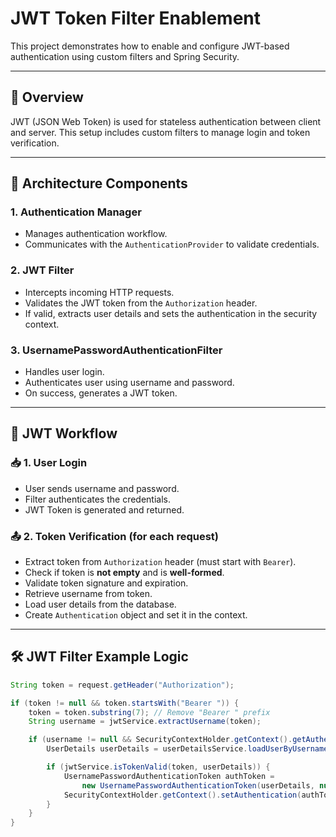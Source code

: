 # JWT Token Filter Enablement

This project demonstrates how to enable and configure JWT-based authentication using custom filters and Spring Security.

---

## 🔐 Overview

JWT (JSON Web Token) is used for stateless authentication between client and server. This setup includes custom filters to manage login and token verification.

---

## 🧱 Architecture Components

### 1. **Authentication Manager**
- Manages authentication workflow.
- Communicates with the `AuthenticationProvider` to validate credentials.

### 2. **JWT Filter**
- Intercepts incoming HTTP requests.
- Validates the JWT token from the `Authorization` header.
- If valid, extracts user details and sets the authentication in the security context.

### 3. **UsernamePasswordAuthenticationFilter**
- Handles user login.
- Authenticates user using username and password.
- On success, generates a JWT token.

---

## 🔄 JWT Workflow

### 📥 1. **User Login**
- User sends username and password.
- Filter authenticates the credentials.
- JWT Token is generated and returned.

### 📤 2. **Token Verification (for each request)**
- Extract token from `Authorization` header (must start with `Bearer`).
- Check if token is **not empty** and is **well-formed**.
- Validate token signature and expiration.
- Retrieve username from token.
- Load user details from the database.
- Create `Authentication` object and set it in the context.

---

## 🛠️ JWT Filter Example Logic

```java
String token = request.getHeader("Authorization");

if (token != null && token.startsWith("Bearer ")) {
    token = token.substring(7); // Remove "Bearer " prefix
    String username = jwtService.extractUsername(token);

    if (username != null && SecurityContextHolder.getContext().getAuthentication() == null) {
        UserDetails userDetails = userDetailsService.loadUserByUsername(username);

        if (jwtService.isTokenValid(token, userDetails)) {
            UsernamePasswordAuthenticationToken authToken =
                new UsernamePasswordAuthenticationToken(userDetails, null, userDetails.getAuthorities());
            SecurityContextHolder.getContext().setAuthentication(authToken);
        }
    }
}

